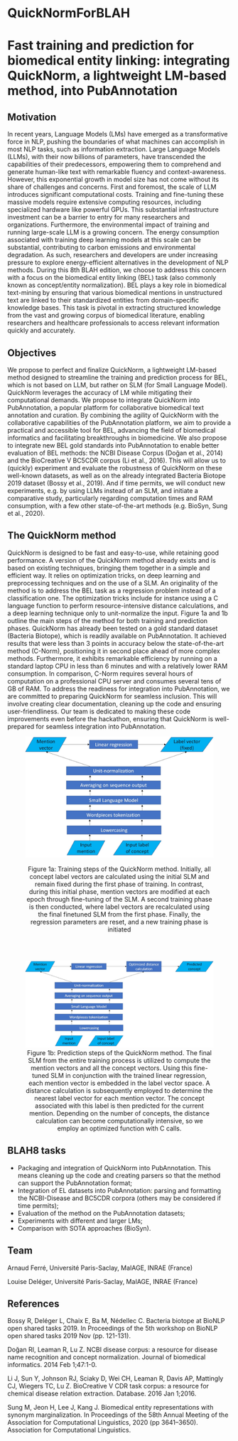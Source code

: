 # QuickNormForBLAH
# Fast training and prediction for biomedical entity linking: integrating QuickNorm, a lightweight LM-based method, into PubAnnotation

## Motivation
In recent years, Language Models (LMs) have emerged as a transformative force in NLP, pushing the boundaries of what machines can accomplish in most NLP tasks, such as information extraction. Large Language Models (LLMs), with their now billions of parameters, have transcended the capabilities of their predecessors, empowering them to comprehend and generate human-like text with remarkable fluency and context-awareness. However, this exponential growth in model size has not come without its share of challenges and concerns. First and foremost, the scale of LLM introduces significant computational costs. Training and fine-tuning these massive models require extensive computing resources, including specialized hardware like powerful GPUs. This substantial infrastructure investment can be a barrier to entry for many researchers and organizations. Furthermore, the environmental impact of training and running large-scale LLM is a growing concern. The energy consumption associated with training deep learning models at this scale can be substantial, contributing to carbon emissions and environmental degradation. As such, researchers and developers are under increasing pressure to explore energy-efficient alternatives in the development of NLP methods. During this 8th BLAH edition, we choose to address this concern with a focus on the biomedical entity linking (BEL) task (also commonly known as concept/entity normalization). BEL plays a key role in biomedical text-mining by ensuring that various biomedical mentions in unstructured text are linked to their standardized entities from domain-specific knowledge bases. This task is pivotal in extracting structured knowledge from the vast and growing corpus of biomedical literature, enabling researchers and healthcare professionals to access relevant information quickly and accurately.

## Objectives
We propose to perfect and finalize QuickNorm, a lightweight LM-based method designed to streamline the training and prediction process for BEL, which is not based on LLM, but rather on SLM (for Small Language Model). QuickNorm leverages the accuracy of LM while mitigating their computational demands. We propose to integrate QuickNorm into PubAnnotation, a popular platform for collaborative biomedical text annotation and curation. By combining the agility of QuickNorm with the collaborative capabilities of the PubAnnotation platform, we aim to provide a practical and accessible tool for BEL, advancing the field of biomedical informatics and facilitating breakthroughs in biomedicine. We also propose to integrate new BEL gold standards into PubAnnotation to enable better evaluation of BEL methods: the NCBI Disease Corpus (Doğan et al., 2014) and the BioCreative V BC5CDR corpus (Li et al., 2016). This will allow us to (quickly) experiment and evaluate the robustness of QuickNorm on these well-known datasets, as well as on the already integrated Bacteria Biotope 2019 dataset (Bossy et al., 2019). And if time permits, we will conduct new experiments, e.g. by using LLMs instead of an SLM, and initiate a comparative study, particularly regarding computation times and RAM consumption, with a few other state-of-the-art methods (e.g. BioSyn, Sung et al., 2020).

## The QuickNorm method
QuickNorm is designed to be fast and easy-to-use, while retaining good performance. A version of the QuickNorm method already exists and is based on existing techniques, bringing them together in a simple and efficient way. It relies on optimization tricks, on deep learning and preprocessing techniques and on the use of a SLM. An originality of the method is to address the BEL task as a regression problem instead of a classification one. The optimization tricks include for instance using a C language function to perform resource-intensive distance calculations, and a deep learning technique only to unit-normalize the input. Figure 1a and 1b outline the main steps of the method for both training and prediction phases. QuickNorm has already been tested on a gold standard dataset (Bacteria Biotope), which is readily available on PubAnnotation. It achieved results that were less than 3 points in accuracy below the state-of-the-art method (C-Norm), positioning it in second place ahead of more complex methods. Furthermore, it exhibits remarkable efficiency by running on a standard laptop CPU in less than 6 minutes and with a relatively lower RAM consumption. In comparison, C-Norm requires several hours of computation on a professional CPU server and consumes several tens of GB of RAM. To address the readiness for integration into PubAnnotation, we are committed to preparing QuickNorm for seamless inclusion. This will involve creating clear documentation, cleaning up the code and ensuring user-friendliness. Our team is dedicated to making these code improvements even before the hackathon, ensuring that QuickNorm is well-prepared for seamless integration into PubAnnotation.

<figure>
    <img src="figures/figure1a.jpg" alt="figure 1a: Training steps of the QuickNorm method">
    <figcaption><p align="center">Figure 1a: Training steps of the QuickNorm method. Initially, all concept label vectors are calculated using the initial SLM and remain fixed during the first phase of training. In contrast, during this initial phase, mention vectors are modified at each epoch through fine-tuning of the SLM. A second training phase is then conducted, where label vectors are recalculated using the final finetuned SLM from the first phase. Finally, the regression parameters are reset, and a new training phase is initiated</p></figcaption>
</figure>

<br><br>

<figure>
    <img src="figures/figure1b.jpg" alt="figure 1b: Prediction steps of the QuickNorm method">
    <figcaption><center>Figure 1b: Prediction steps of the QuickNorm method. The final SLM from the entire training process is utilized to compute the mention vectors and all the concept vectors. Using this fine-tuned SLM in conjunction with the trained linear regression, each mention vector is embedded in the label vector space. A distance calculation is subsequently employed to determine the nearest label vector for each mention vector. The concept associated with this label is then predicted for the current mention. Depending on the number of concepts, the distance calculation can become computationally intensive, so we employ an optimized function with C calls.</center></figcaption>
</figure>

## BLAH8 tasks
- Packaging and integration of QuickNorm into PubAnnotation. This means cleaning up the code and creating parsers so that the method can support the PubAnnotation format;
- Integration of EL datasets into PubAnnotation: parsing and formatting the NCBI-Disease and BC5CDR corpora (others may be considered if time permits);
- Evaluation of the method on the PubAnnotation datasets;
- Experiments with different and larger LMs;
- Comparison with SOTA approaches (BioSyn).

## Team
Arnaud Ferré, Université Paris-Saclay, MaIAGE, INRAE (France) 

Louise Deléger, Université Paris-Saclay, MaIAGE, INRAE (France)

## References
Bossy R, Deléger L, Chaix E, Ba M, Nédellec C. Bacteria biotope at BioNLP open shared tasks 2019. In Proceedings of the 5th workshop on BioNLP open shared tasks 2019 Nov (pp. 121-131).  

Doğan RI, Leaman R, Lu Z. NCBI disease corpus: a resource for disease name recognition and concept normalization. Journal of biomedical informatics. 2014 Feb 1;47:1-0.  

Li J, Sun Y, Johnson RJ, Sciaky D, Wei CH, Leaman R, Davis AP, Mattingly CJ, Wiegers TC, Lu Z. BioCreative V CDR task corpus: a resource for chemical disease relation extraction. Database. 2016 Jan 1;2016.  

Sung M, Jeon H, Lee J, Kang J. Biomedical entity representations with synonym marginalization.  In Proceedings of the 58th Annual Meeting of the Association for Computational Linguistics, 2020 (pp 3641–3650). Association for Computational Linguistics.  

